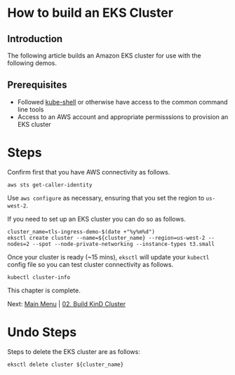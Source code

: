 # How to build an EKS Cluster

## Introduction

The following article builds an Amazon EKS cluster for use with the following demos.

## Prerequisites

- Followed [kube-shell](https://github.com/amcginlay/kube-shell) or otherwise have access to the common command line tools
- Access to an AWS account and appropriate permisssions to provision an EKS cluster

# Steps

Confirm first that you have AWS connectivity as follows.
```
aws sts get-caller-identity
```

Use `aws configure` as necessary, ensuring that you set the region to `us-west-2`.

If you need to set up an EKS cluster you can do so as follows.
```
cluster_name=tls-ingress-demo-$(date +"%y%m%d")
eksctl create cluster --name=${cluster_name} --region=us-west-2 --nodes=2 --spot --node-private-networking --instance-types t3.small
```

Once your cluster is ready (~15 mins), `eksctl` will update your `kubectl` config file so you can test cluster connectivity as follows.
```
kubectl cluster-info
```

This chapter is complete.

Next: [Main Menu](/README.md) | [02. Build KinD Cluster](../02-build-kind-cluster/README.md)

# Undo Steps
Steps to delete the EKS cluster are as follows:
```
eksctl delete cluster ${cluster_name}
```

